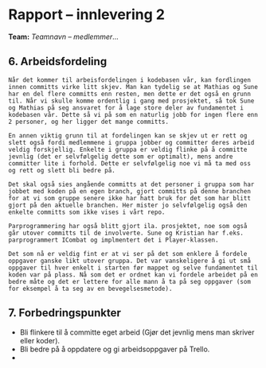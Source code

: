 # Rapport – innlevering 2
**Team:** *Teamnavn* – *medlemmer*...

## 6. Arbeidsfordeling

    Når det kommer til arbeisfordelingen i kodebasen vår, kan fordlingen innen committs virke litt skjev. Man kan tydelig se at Mathias og Sune har en del flere committs enn resten, men dette er det også en grunn til. Når vi skulle komme ordentlig i gang med prosjektet, så tok Sune og Mathias på seg ansvaret for å lage store deler av fundamentet i kodebasen vår. Dette så vi på som en naturlig jobb for ingen flere enn 2 personer, og her ligger det mange committs. 

    En annen viktig grunn til at fordelingen kan se skjev ut er rett og slett også fordi medlemmene i gruppa jobber og committer deres arbeid veldig forskjellig. Enkelte i gruppa er veldig flinke på å committe jevnlig (det er selvfølgelig dette som er optimalt), mens andre committer lite i forhold. Dette er selvfølgelig noe vi må ta med oss og rett og slett bli bedre på. 

    Det skal også sies angående committs at det personer i gruppa som har jobbet med koden på en egen branch, gjort committs på denne branchen for at vi som gruppe senere ikke har hatt bruk for det som har blitt gjort på den aktuelle branchen. Her mister jo selvfølgelig også den enkelte committs som ikke vises i vårt repo. 

    Parprogrammering har også blitt gjort ila. prosjektet, noe som også går utover committs til de involverte. Sune og Kristian har f.eks. parprogrammert ICombat og implmentert det i Player-klassen. 

    Det som nå er veldig fint er at vi ser på det som enklere å fordele oppgaver ganske likt utover gruppa. Det var vanskeligere å gi ut små oppgaver til hver enkelt i starten før mappet og selve fundamentet til koden var på plass. Nå som det er ordnet kan vi fordele arbeidet på en bedre måte og det er lettere for alle mann å ta på seg oppgaver (som for eksempel å ta seg av en bevegelsesmetode). 


## 7. Forbedringspunkter

- Bli flinkere til å committe eget arbeid (Gjør det jevnlig mens man skriver eller koder).
- Bli bedre på å oppdatere og gi arbeidsoppgaver på Trello.
- 
